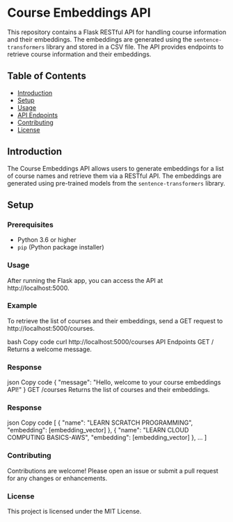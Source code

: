 # Course Embeddings API

This repository contains a Flask RESTful API for handling course information and their embeddings. The embeddings are generated using the `sentence-transformers` library and stored in a CSV file. The API provides endpoints to retrieve course information and their embeddings.

## Table of Contents

- [Introduction](#introduction)
- [Setup](#setup)
- [Usage](#usage)
- [API Endpoints](#api-endpoints)
- [Contributing](#contributing)
- [License](#license)

## Introduction

The Course Embeddings API allows users to generate embeddings for a list of course names and retrieve them via a RESTful API. The embeddings are generated using pre-trained models from the `sentence-transformers` library.

## Setup

### Prerequisites

- Python 3.6 or higher
- `pip` (Python package installer)


### Usage
After running the Flask app, you can access the API at http://localhost:5000.

### Example
To retrieve the list of courses and their embeddings, send a GET request to http://localhost:5000/courses.

bash
Copy code
curl http://localhost:5000/courses
API Endpoints
GET /
Returns a welcome message.

### Response
json
Copy code
{
    "message": "Hello, welcome to your course embeddings API!"
}
GET /courses
Returns the list of courses and their embeddings.

### Response
json
Copy code
[
    {
        "name": "LEARN SCRATCH PROGRAMMING",
        "embedding": [embedding_vector]
    },
    {
        "name": "LEARN CLOUD COMPUTING BASICS-AWS",
        "embedding": [embedding_vector]
    },
    ...
]
### Contributing
Contributions are welcome! Please open an issue or submit a pull request for any changes or enhancements.

### License
This project is licensed under the MIT License.

